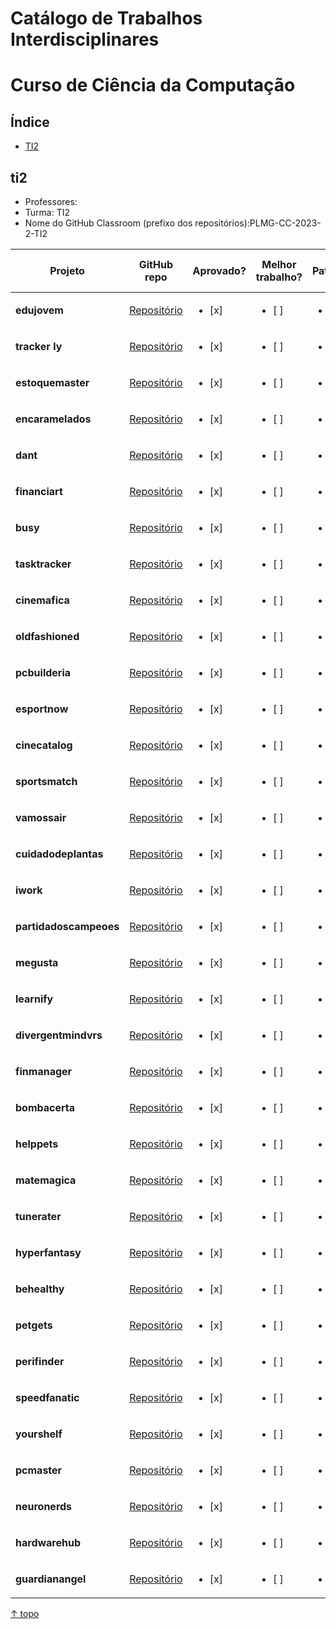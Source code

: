 # Catálogo de Trabalhos Interdisciplinares
# Curso de Ciência da Computação

## Índice
- [TI2](#ti2)


## ti2
* Professores:
* Turma: TI2
* Nome do GitHub Classroom (prefixo dos repositórios):PLMG-CC-2023-2-TI2

| Projeto | GitHub repo | Aprovado? | Melhor trabalho? | Patente? | Registro de Software? | Negócio? | CNPJ Parceiro |
| --- | --- | --- | --- | --- | --- | --- | --- |
| **edujovem** | [Repositório](https://github.com/ICEI-PUC-Minas-CC-TI/plmg-cc-2023-2-ti2-g13-edujovem) | <ul><li> [x] </ul></li> |<ul><li> [ ] </ul></li> |<ul><li> [ ] </ul></li> |<ul><li> [ ] </ul></li> |<ul><li> [ ] </ul></li> | |
| **tracker ly** | [Repositório](https://github.com/ICEI-PUC-Minas-CC-TI/plmg-cc-2023-2-ti2-g06-tracker-ly) | <ul><li> [x] </ul></li> |<ul><li> [ ] </ul></li> |<ul><li> [ ] </ul></li> |<ul><li> [ ] </ul></li> |<ul><li> [ ] </ul></li> | |
| **estoquemaster** | [Repositório](https://github.com/ICEI-PUC-Minas-CC-TI/plmg-cc-2023-2-ti2-g10-estoquemaster) | <ul><li> [x] </ul></li> |<ul><li> [ ] </ul></li> |<ul><li> [ ] </ul></li> |<ul><li> [ ] </ul></li> |<ul><li> [ ] </ul></li> | |
| **encaramelados** | [Repositório](https://github.com/ICEI-PUC-Minas-CC-TI/plmg-cc-2023-2-ti2-G01-encaramelados) | <ul><li> [x] </ul></li> |<ul><li> [ ] </ul></li> |<ul><li> [ ] </ul></li> |<ul><li> [ ] </ul></li> |<ul><li> [ ] </ul></li> | |
| **dant** | [Repositório](https://github.com/ICEI-PUC-Minas-CC-TI/plmg-cc-2023-2-ti2-g08-dant) | <ul><li> [x] </ul></li> |<ul><li> [ ] </ul></li> |<ul><li> [ ] </ul></li> |<ul><li> [ ] </ul></li> |<ul><li> [ ] </ul></li> | |
| **financiart** | [Repositório](https://github.com/ICEI-PUC-Minas-CC-TI/plmg-cc-2023-2-ti2-G03-Financiart) | <ul><li> [x] </ul></li> |<ul><li> [ ] </ul></li> |<ul><li> [ ] </ul></li> |<ul><li> [ ] </ul></li> |<ul><li> [ ] </ul></li> | |
| **busy** | [Repositório](https://github.com/ICEI-PUC-Minas-CC-TI/plmg-cc-2023-2-ti2-g11-busy) | <ul><li> [x] </ul></li> |<ul><li> [ ] </ul></li> |<ul><li> [ ] </ul></li> |<ul><li> [ ] </ul></li> |<ul><li> [ ] </ul></li> | |
| **tasktracker** | [Repositório](https://github.com/ICEI-PUC-Minas-CC-TI/plmg-cc-2023-2-ti2-g37-tasktracker) | <ul><li> [x] </ul></li> |<ul><li> [ ] </ul></li> |<ul><li> [ ] </ul></li> |<ul><li> [ ] </ul></li> |<ul><li> [ ] </ul></li> | |
| **cinemafica** | [Repositório](https://github.com/ICEI-PUC-Minas-CC-TI/plmg-cc-2023-2-ti2-g25-cinemafica) | <ul><li> [x] </ul></li> |<ul><li> [ ] </ul></li> |<ul><li> [ ] </ul></li> |<ul><li> [ ] </ul></li> |<ul><li> [ ] </ul></li> | |
| **oldfashioned** | [Repositório](https://github.com/ICEI-PUC-Minas-CC-TI/plmg-cc-2023-2-ti2-g09-oldfashioned) | <ul><li> [x] </ul></li> |<ul><li> [ ] </ul></li> |<ul><li> [ ] </ul></li> |<ul><li> [ ] </ul></li> |<ul><li> [ ] </ul></li> | |
| **pcbuilderia** | [Repositório](https://github.com/ICEI-PUC-Minas-CC-TI/plmg-cc-2023-2-ti2-g18-pcbuilderia) | <ul><li> [x] </ul></li> |<ul><li> [ ] </ul></li> |<ul><li> [ ] </ul></li> |<ul><li> [ ] </ul></li> |<ul><li> [ ] </ul></li> | |
| **esportnow** | [Repositório](https://github.com/ICEI-PUC-Minas-CC-TI/plmg-cc-2023-2-ti2-g40-esportnow) | <ul><li> [x] </ul></li> |<ul><li> [ ] </ul></li> |<ul><li> [ ] </ul></li> |<ul><li> [ ] </ul></li> |<ul><li> [ ] </ul></li> | |
| **cinecatalog** | [Repositório](https://github.com/ICEI-PUC-Minas-CC-TI/plmg-cc-2023-2-ti2-g36-cinecatalog) | <ul><li> [x] </ul></li> |<ul><li> [ ] </ul></li> |<ul><li> [ ] </ul></li> |<ul><li> [ ] </ul></li> |<ul><li> [ ] </ul></li> | |
| **sportsmatch** | [Repositório](https://github.com/ICEI-PUC-Minas-CC-TI/plmg-cc-2023-2-ti2-G02-sportsmatch) | <ul><li> [x] </ul></li> |<ul><li> [ ] </ul></li> |<ul><li> [ ] </ul></li> |<ul><li> [ ] </ul></li> |<ul><li> [ ] </ul></li> | |
| **vamossair** | [Repositório](https://github.com/ICEI-PUC-Minas-CC-TI/plmg-cc-2023-2-ti2-g16-vamossair) | <ul><li> [x] </ul></li> |<ul><li> [ ] </ul></li> |<ul><li> [ ] </ul></li> |<ul><li> [ ] </ul></li> |<ul><li> [ ] </ul></li> | |
| **cuidadodeplantas** | [Repositório](https://github.com/ICEI-PUC-Minas-CC-TI/plmg-cc-2023-2-ti2-g02-cuidadodeplantas) | <ul><li> [x] </ul></li> |<ul><li> [ ] </ul></li> |<ul><li> [ ] </ul></li> |<ul><li> [ ] </ul></li> |<ul><li> [ ] </ul></li> | |
| **iwork** | [Repositório](https://github.com/ICEI-PUC-Minas-CC-TI/plmg-cc-2023-2-ti2-g28-iwork) | <ul><li> [x] </ul></li> |<ul><li> [ ] </ul></li> |<ul><li> [ ] </ul></li> |<ul><li> [ ] </ul></li> |<ul><li> [ ] </ul></li> | |
| **partidadoscampeoes** | [Repositório](https://github.com/ICEI-PUC-Minas-CC-TI/plmg-cc-2023-2-ti2-g24-partidadoscampeoes) | <ul><li> [x] </ul></li> |<ul><li> [ ] </ul></li> |<ul><li> [ ] </ul></li> |<ul><li> [ ] </ul></li> |<ul><li> [ ] </ul></li> | |
| **megusta** | [Repositório](https://github.com/ICEI-PUC-Minas-CC-TI/plmg-cc-2023-2-ti2-g01-megusta) | <ul><li> [x] </ul></li> |<ul><li> [ ] </ul></li> |<ul><li> [ ] </ul></li> |<ul><li> [ ] </ul></li> |<ul><li> [ ] </ul></li> | |
| **learnify** | [Repositório](https://github.com/ICEI-PUC-Minas-CC-TI/plmg-cc-2023-2-ti2-g39-learnify) | <ul><li> [x] </ul></li> |<ul><li> [ ] </ul></li> |<ul><li> [ ] </ul></li> |<ul><li> [ ] </ul></li> |<ul><li> [ ] </ul></li> | |
| **divergentmindvrs** | [Repositório](https://github.com/ICEI-PUC-Minas-CC-TI/plmg-cc-2023-2-ti2-g12-divergentmindvrs) | <ul><li> [x] </ul></li> |<ul><li> [ ] </ul></li> |<ul><li> [ ] </ul></li> |<ul><li> [ ] </ul></li> |<ul><li> [ ] </ul></li> | |
| **finmanager** | [Repositório](https://github.com/ICEI-PUC-Minas-CC-TI/plmg-cc-2023-2-ti2-g04-finmanager) | <ul><li> [x] </ul></li> |<ul><li> [ ] </ul></li> |<ul><li> [ ] </ul></li> |<ul><li> [ ] </ul></li> |<ul><li> [ ] </ul></li> | |
| **bombacerta** | [Repositório](https://github.com/ICEI-PUC-Minas-CC-TI/plmg-cc-2023-2-ti2-g05-bombacerta) | <ul><li> [x] </ul></li> |<ul><li> [ ] </ul></li> |<ul><li> [ ] </ul></li> |<ul><li> [ ] </ul></li> |<ul><li> [ ] </ul></li> | |
| **helppets** | [Repositório](https://github.com/ICEI-PUC-Minas-CC-TI/plmg-cc-2023-2-ti2-g30-helppets) | <ul><li> [x] </ul></li> |<ul><li> [ ] </ul></li> |<ul><li> [ ] </ul></li> |<ul><li> [ ] </ul></li> |<ul><li> [ ] </ul></li> | |
| **matemagica** | [Repositório](https://github.com/ICEI-PUC-Minas-CC-TI/plmg-cc-2023-2-ti2-g15-matemagica) | <ul><li> [x] </ul></li> |<ul><li> [ ] </ul></li> |<ul><li> [ ] </ul></li> |<ul><li> [ ] </ul></li> |<ul><li> [ ] </ul></li> | |
| **tunerater** | [Repositório](https://github.com/ICEI-PUC-Minas-CC-TI/plmg-cc-2023-2-ti2-g27-tunerater) | <ul><li> [x] </ul></li> |<ul><li> [ ] </ul></li> |<ul><li> [ ] </ul></li> |<ul><li> [ ] </ul></li> |<ul><li> [ ] </ul></li> | |
| **hyperfantasy** | [Repositório](https://github.com/ICEI-PUC-Minas-CC-TI/plmg-cc-2023-2-ti2-g17-hyperfantasy) | <ul><li> [x] </ul></li> |<ul><li> [ ] </ul></li> |<ul><li> [ ] </ul></li> |<ul><li> [ ] </ul></li> |<ul><li> [ ] </ul></li> | |
| **behealthy** | [Repositório](https://github.com/ICEI-PUC-Minas-CC-TI/plmg-cc-2023-2-ti2-g33-behealthy) | <ul><li> [x] </ul></li> |<ul><li> [ ] </ul></li> |<ul><li> [ ] </ul></li> |<ul><li> [ ] </ul></li> |<ul><li> [ ] </ul></li> | |
| **petgets** | [Repositório](https://github.com/ICEI-PUC-Minas-CC-TI/plmg-cc-2023-2-ti2-g07-petgets) | <ul><li> [x] </ul></li> |<ul><li> [ ] </ul></li> |<ul><li> [ ] </ul></li> |<ul><li> [ ] </ul></li> |<ul><li> [ ] </ul></li> | |
| **perifinder** | [Repositório](https://github.com/ICEI-PUC-Minas-CC-TI/plmg-cc-2023-2-ti2-g35-perifinder) | <ul><li> [x] </ul></li> |<ul><li> [ ] </ul></li> |<ul><li> [ ] </ul></li> |<ul><li> [ ] </ul></li> |<ul><li> [ ] </ul></li> | |
| **speedfanatic** | [Repositório](https://github.com/ICEI-PUC-Minas-CC-TI/plmg-cc-2023-2-ti2-g26-speedfanatic) | <ul><li> [x] </ul></li> |<ul><li> [ ] </ul></li> |<ul><li> [ ] </ul></li> |<ul><li> [ ] </ul></li> |<ul><li> [ ] </ul></li> | |
| **yourshelf** | [Repositório](https://github.com/ICEI-PUC-Minas-CC-TI/plmg-cc-2023-2-ti2-g23-yourshelf) | <ul><li> [x] </ul></li> |<ul><li> [ ] </ul></li> |<ul><li> [ ] </ul></li> |<ul><li> [ ] </ul></li> |<ul><li> [ ] </ul></li> | |
| **pcmaster** | [Repositório](https://github.com/ICEI-PUC-Minas-CC-TI/plmg-cc-2023-2-ti2-g29-pcmaster) | <ul><li> [x] </ul></li> |<ul><li> [ ] </ul></li> |<ul><li> [ ] </ul></li> |<ul><li> [ ] </ul></li> |<ul><li> [ ] </ul></li> | |
| **neuronerds** | [Repositório](https://github.com/ICEI-PUC-Minas-CC-TI/plmg-cc-2023-2-ti2-g32-neuronerds) | <ul><li> [x] </ul></li> |<ul><li> [ ] </ul></li> |<ul><li> [ ] </ul></li> |<ul><li> [ ] </ul></li> |<ul><li> [ ] </ul></li> | |
| **hardwarehub** | [Repositório](https://github.com/ICEI-PUC-Minas-CC-TI/plmg-cc-2023-2-ti2-g31-hardwarehub) | <ul><li> [x] </ul></li> |<ul><li> [ ] </ul></li> |<ul><li> [ ] </ul></li> |<ul><li> [ ] </ul></li> |<ul><li> [ ] </ul></li> | |
| **guardianangel** | [Repositório](https://github.com/ICEI-PUC-Minas-CC-TI/plmg-cc-2023-2-ti2-g04-guardianangel) | <ul><li> [x] </ul></li> |<ul><li> [ ] </ul></li> |<ul><li> [ ] </ul></li> |<ul><li> [ ] </ul></li> |<ul><li> [ ] </ul></li> | |

[↑ topo](#índice)
